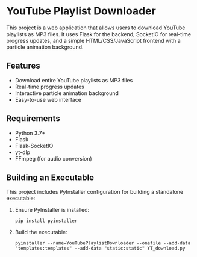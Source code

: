# YouTube Playlist Downloader

This project is a web application that allows users to download YouTube playlists as MP3 files. It uses Flask for the backend, SocketIO for real-time progress updates, and a simple HTML/CSS/JavaScript frontend with a particle animation background.

## Features

- Download entire YouTube playlists as MP3 files
- Real-time progress updates
- Interactive particle animation background
- Easy-to-use web interface

## Requirements

- Python 3.7+
- Flask
- Flask-SocketIO
- yt-dlp
- FFmpeg (for audio conversion)

## Building an Executable

This project includes PyInstaller configuration for building a standalone executable:

1. Ensure PyInstaller is installed:
   ```
   pip install pyinstaller
   ```

2. Build the executable:
   ```
   pyinstaller --name=YouTubePlaylistDownloader --onefile --add-data "templates:templates" --add-data "static:static" YT_download.py
   ```


